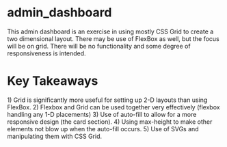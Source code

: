 # admin_dashboard

This admin dashboard is an exercise in using mostly CSS Grid to create a two dimensional layout. There may be use of FlexBox as well, but the focus will be on grid. There will be no functionality and some degree of responsiveness is intended. 

<h1> Key Takeaways </h1>
1) Grid is significantly more useful for setting up 2-D layouts than using FlexBox.
2) Flexbox and Grid can be used together very effectively (flexbox handling any 1-D placements)
3) Use of auto-fill to allow for a more responsive design (the card section).
4) Using max-height to make other elements not blow up when the auto-fill occurs.
5) Use of SVGs and manipulating them with CSS Grid.

